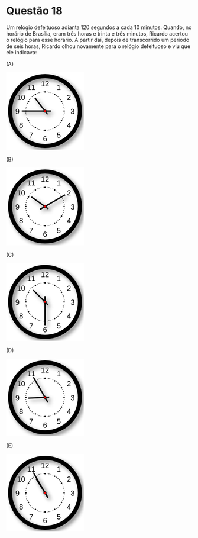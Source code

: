 # Questão 18

Um relógio defeituoso adianta 120 segundos a cada 10 minutos. Quando, no horário de Brasília, eram três horas e trinta e três minutos, Ricardo acertou o relógio para esse horário. A partir daí, depois de transcorrido um período de seis horas, Ricardo olhou novamente para o relógio defeituoso e viu que ele indicava:

[Gerei imagens melhores utilizando este site (https://onlinetools.com/time/draw-analog-clock)]: #

(A)

![image](./img/questao18_figA.png)

(B)

![image](./img/questao18_figB.png)

(C)

![image](./img/questao18_figC.png)

(D)

![image](./img/questao18_figD.png)

(E)

![image](./img/questao18_figE.png)